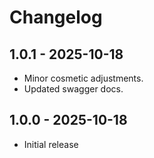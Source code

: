 # Changelog

## 1.0.1 - 2025-10-18

- Minor cosmetic adjustments.
- Updated swagger docs.

## 1.0.0 - 2025-10-18

- Initial release
